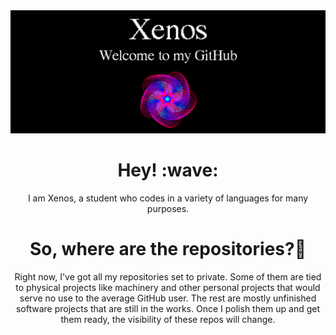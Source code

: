 <img src="bannerxz.png" alt="Xenos' Banner" class="center" />
<h1 align="center">Hey! :wave:</h1>
<p align="center">
  I am Xenos, a student who codes in a variety of languages for many purposes.
</p>

<h1 align="center">So, where are the repositories?🤔</h1>
<p align="center">
Right now, I've got all my repositories set to private. Some of them are tied to physical projects like machinery and other personal projects that would serve no use to the average GitHub user. The rest are mostly unfinished software projects that are still in the works. Once I polish them up and get them ready, the visibility of these repos will change.</p>
